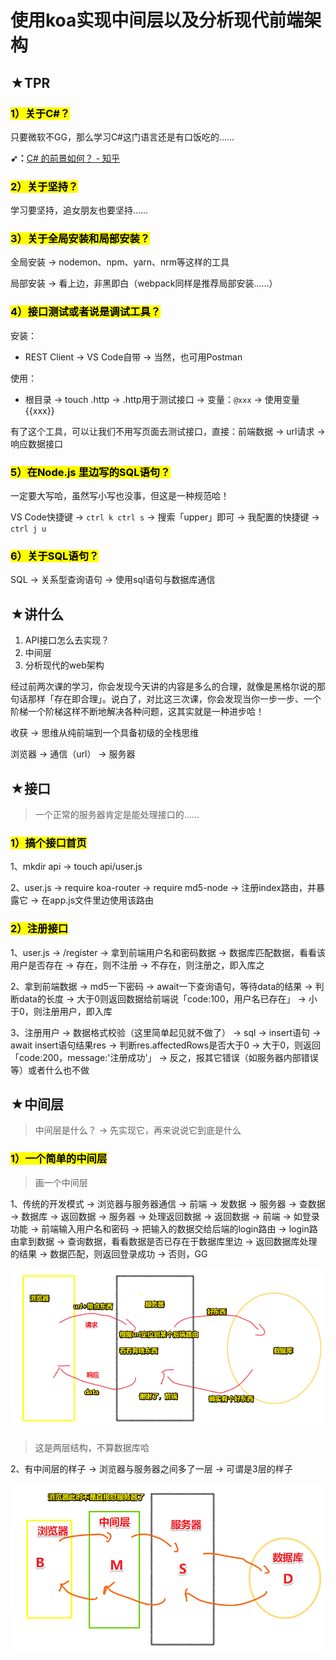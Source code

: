 # 使用koa实现中间层以及分析现代前端架构

## ★TPR

### <mark>1）关于C#？</mark>

只要微软不GG，那么学习C#这门语言还是有口饭吃的……

**➹：**[C# 的前景如何？ - 知乎](https://www.zhihu.com/question/36993859)

### <mark>2）关于坚持？</mark>

学习要坚持，追女朋友也要坚持……

### <mark>3）关于全局安装和局部安装？</mark>

全局安装 -> nodemon、npm、yarn、nrm等这样的工具

局部安装 -> 看上边，非黑即白（webpack同样是推荐局部安装……）

### <mark>4）接口测试或者说是调试工具？</mark>

安装：

- REST Client -> VS Code自带 -> 当然，也可用Postman

使用：

- 根目录 -> touch .http -> .http用于测试接口 -> 变量：`@xxx` -> 使用变量 {{xxx}}

有了这个工具，可以让我们不用写页面去测试接口，直接：前端数据 -> url请求 -> 响应数据接口

### <mark>5）在Node.js 里边写的SQL语句？</mark>

一定要大写哈，虽然写小写也没事，但这是一种规范哈！

VS Code快捷键 -> `ctrl k ctrl s` -> 搜索「upper」即可 -> 我配置的快捷键 -> `ctrl j u`

### <mark>6）关于SQL语句？</mark>

SQL -> 关系型查询语句 -> 使用sql语句与数据库通信

## ★讲什么

1. API接口怎么去实现？
2. 中间层
3. 分析现代的web架构

经过前两次课的学习，你会发现今天讲的内容是多么的合理，就像是黑格尔说的那句话那样「存在即合理」。说白了，对比这三次课，你会发现当你一步一步、一个阶梯一个阶梯这样不断地解决各种问题，这其实就是一种进步哈！

收获 -> 思维从纯前端到一个具备初级的全栈思维

浏览器 -> 通信（url） -> 服务器

## ★接口

> 一个正常的服务器肯定是能处理接口的……

### <mark>1）搞个接口首页</mark>

1、mkdir api -> touch api/user.js

2、user.js -> require koa-router -> require md5-node -> 注册index路由，并暴露它 -> 在app.js文件里边使用该路由

### <mark>2）注册接口</mark>

1、user.js -> /register  -> 拿到前端用户名和密码数据 -> 数据库匹配数据，看看该用户是否存在 -> 存在，则不注册 -> 不存在，则注册之，即入库之

2、拿到前端数据 -> md5一下密码 -> await一下查询语句，等待data的结果 -> 判断data的长度 -> 大于0则返回数据给前端说「code:100，用户名已存在」 -> 小于0，则注册用户，即入库

3、注册用户 -> 数据格式校验（这里简单起见就不做了） -> sql -> insert语句 -> await insert语句结果res -> 判断res.affectedRows是否大于0 -> 大于0，则返回「code:200，message:'注册成功'」 -> 反之，报其它错误（如服务器内部错误等）或者什么也不做

## ★中间层

> 中间层是什么？ -> 先实现它，再来说说它到底是什么

### <mark>1）一个简单的中间层</mark>

> 画一个中间层

1、传统的开发模式 -> 浏览器与服务器通信 -> 前端 -> 发数据 -> 服务器 -> 查数据 -> 数据库 -> 返回数据 -> 服务器 -> 处理返回数据 -> 返回数据 -> 前端 -> 如登录功能 -> 前端输入用户名和密码 -> 把输入的数据交给后端的login路由 -> login路由拿到数据 -> 查询数据，看看数据是否已存在于数据库里边 -> 返回数据库处理的结果 -> 数据匹配，则返回登录成功 -> 否则，GG

![传统开发模式](assets/img/2020-01-19-18-03-01.png)

> 这是两层结构，不算数据库哈

2、有中间层的样子 -> 浏览器与服务器之间多了一层 -> 可谓是3层的样子

![有了中间层](assets/img/2020-01-19-18-09-57.png)











